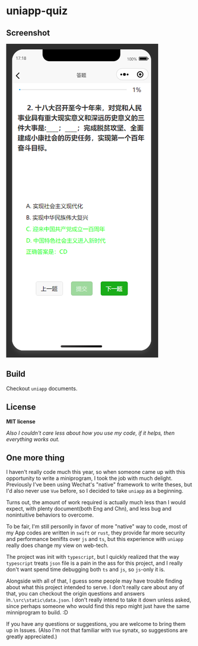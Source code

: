 # uniapp-quiz

## Screenshot

![Screenshot of iPhone12 emulator](./img/screenshot1.png)

## Build

Checkout `uniapp` documents.

## License

**MIT license**

*Also I couldn't care less about how you use my code, if it helps, then everything works out.*

## One more thing

I haven't really code much this year, so when someone came up with this opportunity to write a miniprogram, I took the job with much delight.
Previously I've been using Wechat's "native" framework to write theses, but I'd also never use `Vue` before, so I decided to take `uniapp` as a beginning.

Turns out, the amount of work required is actually much less than I would expect, with plenty document(both Eng and Chn), and less bug and nonintuitive behaviors to overcome.

To be fair, I'm still personlly in favor of more "native" way to code, most of my App codes are written in `swift` or `rust`, they provide far more security and performance benifits over `js` and `ts`, but this experience with `uniapp` really does change my view on web-tech.

The project was init with `typescript`, but I quickly realized that the way `typescript` treats `json` file is a pain in the ass for this project, and I really don't want spend time debugging both `ts` and `js`, so `js`-only it is.

Alongside with all of that, I guess some people may have trouble finding about what this project intended to serve. I don't really care about any of that, you can checkout the origin questions and answers in`.\src\static\data.json`. I don't really intend to take it down unless asked, since perhaps someone who would find this repo might just have the same minniprogram to build. :D

If you have any questions or suggestions, you are welcome to bring them up in Issues. (Also I'm not that familiar with `Vue` synatx, so suggestions are greatly appreciated.)
